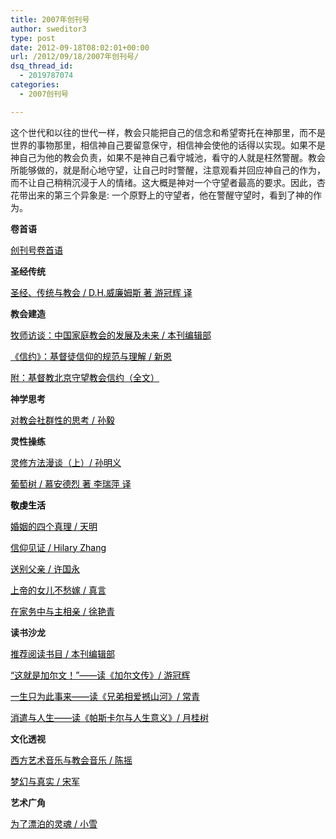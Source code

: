 ```yaml
---
title: 2007年创刊号
author: sweditor3
type: post
date: 2012-09-18T08:02:01+00:00
url: /2012/09/18/2007年创刊号/
dsq_thread_id:
  - 2019787074
categories:
  - 2007创刊号

---
```

这个世代和以往的世代一样，教会只能把自己的信念和希望寄托在神那里，而不是世界的事物那里，相信神自己要留意保守，相信神会使他的话得以实现。如果不是神自己为他的教会负责，如果不是神自己看守城池，看守的人就是枉然警醒。教会所能够做的，就是耐心地守望，让自己时时警醒，注意观看并回应神自己的作为，而不让自己稍稍沉浸于人的情绪。这大概是神对一个守望者最高的要求。因此，杏花带出来的第三个异象是: 一个原野上的守望者，他在警醒守望时，看到了神的作为。

**卷首语**

<span style="color: #000000;"><a href="/2012/09/18/2007创刊号卷首语/"><span style="color: #000000;">创刊号卷首语</span></a></span>

**圣经传统**

<span style="color: #000000;"><a href="/2012/09/18/圣经传统与教会1/"><span style="color: #000000;">圣经、传统与教会 / D.H.威廉姆斯 著 游冠辉 译</span></a></span>

**教会建造**

<span style="color: #000000;"><a href="/2012/09/18/牧师访谈中国家庭教会的发展及未来/"><span style="color: #000000;">牧师访谈：中国家庭教会的发展及未来 / 本刊编辑部</span></a></span>
  
 <span style="color: #000000;"><a href="/2012/09/18/信约基督徒信仰的规范与理解/"><span style="color: #000000;">《信约》：基督徒信仰的规范与理解 / 新恩</span></a></span>
  
[ <span style="color: #000000;"><span style="color: #000000;">附：基督教北京守望教会信约（全文）</span></span>][1]

**神学思考**

<span style="color: #000000;"><a href="/2012/09/18/对教会社群性的思考1/"><span style="color: #000000;">对教会社群性的思考 / 孙毅</span></a></span>

**灵性操练**

<span style="color: #000000;"><a href="/2012/09/18/灵修方法漫谈上/"><span style="color: #000000;">灵修方法漫谈（上）/ 孙明义</span></a></span>
  
 <span style="color: #000000;"><a href="/2012/09/18/婚恋交友系列讲座之一/"><span style="color: #000000;">葡萄树 / 慕安德烈 著 李瑞萍 译</span></a></span>

<span style="color: #000000;"><strong>敬虔生活</strong></span>

<span style="color: #000000;"><a href="/2012/09/18/婚恋交友系列讲座之一/"><span style="color: #000000;">婚姻的四个真理 / 天明</span></a></span>
  
 <span style="color: #000000;"><a href="/2012/09/18/信仰见证/"><span style="color: #000000;">信仰见证 / Hilary Zhang</span></a></span>
  
 <span style="color: #000000;"><a href="/2012/09/18/送别父亲/"><span style="color: #000000;">送别父亲 / 许国永</span></a></span>
  
 <span style="color: #000000;"><a href="/2012/09/18/上帝的女儿不愁嫁/"><span style="color: #000000;">上帝的女儿不愁嫁 / 真言</span></a></span>
  
 <span style="color: #000000;"><a href="/2012/09/18/在家务中与主相亲/"><span style="color: #000000;">在家务中与主相亲 / 徐艳青</span></a></span>

**读书沙龙**

<span style="color: #000000;"><a href="/2012/09/18/推荐阅读书目/"><span style="color: #000000;">推荐阅读书目 / 本刊编辑部</span></a></span>
  
 <span style="color: #000000;"><a href="/2012/09/18/这就是加尔文读加尔文传/"><span style="color: #000000;">“这就是加尔文！”——读《加尔文传》/ 游冠辉</span></a></span>
  
 <span style="color: #000000;"><a href="/2012/09/18/一生只为此事来读兄弟相爱撼山河/"><span style="color: #000000;">一生只为此事来——读《兄弟相爱撼山河》/ 常青</span></a></span>
  
 <span style="color: #000000;"><a href="/2012/09/18/消遣与人生读帕斯卡尔与人生的意义/"><span style="color: #000000;">消遣与人生——读《帕斯卡尔与人生意义》/ 月桂树</span></a></span>

**文化透视**

<span style="color: #000000;"><a href="/2012/09/18/西方艺术音乐与教会音乐/"><span style="color: #000000;">西方艺术音乐与教会音乐 / 陈摇</span></a></span>
  
 <span style="color: #000000;"><a href="/2012/09/18/梦幻与真实/"><span style="color: #000000;">梦幻与真实 / 宋军</span></a></span>

**艺术广角**

<span style="color: #000000;"><a href="/2012/09/18/为了漂泊的灵魂/"><span style="color: #000000;">为了漂泊的灵魂 / 小雪</span></a></span>

 [1]: http://t5.shwchurch.org/2005/07/04/%E9%99%84%EF%BC%9A%E5%9F%BA%E7%9D%A3%E6%95%99%E5%8C%97%E4%BA%AC%E5%AE%88%E6%9C%9B%E6%95%99%E4%BC%9A%E4%BF%A1%E7%BA%A6%EF%BC%88%E5%85%A8%E6%96%87%EF%BC%89/